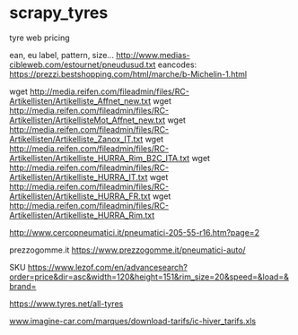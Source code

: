 # scrapy_tyres
tyre web pricing


ean, eu label, pattern, size...
http://www.medias-cibleweb.com/estournet/pneudusud.txt
eancodes: https://prezzi.bestshopping.com/html/marche/b-Michelin-1.html

wget http://media.reifen.com/fileadmin/files/RC-Artikellisten/Artikelliste_Affnet_new.txt
wget http://media.reifen.com/fileadmin/files/RC-Artikellisten/ArtikellisteMot_Affnet_new.txt
wget http://media.reifen.com/fileadmin/files/RC-Artikellisten/Artikelliste_Zanox_IT.txt
wget http://media.reifen.com/fileadmin/files/RC-Artikellisten/Artikelliste_HURRA_Rim_B2C_ITA.txt
wget http://media.reifen.com/fileadmin/files/RC-Artikellisten/Artikelliste_HURRA_IT.txt
wget http://media.reifen.com/fileadmin/files/RC-Artikellisten/Artikelliste_HURRA_FR.txt
wget http://media.reifen.com/fileadmin/files/RC-Artikellisten/Artikelliste_HURRA_Rim.txt

http://www.cercopneumatici.it/pneumatici-205-55-r16.htm?page=2

prezzogomme.it https://www.prezzogomme.it/pneumatici-auto/

SKU
https://www.lezof.com/en/advancesearch?order=price&dir=asc&width=120&height=151&rim_size=20&speed=&load=&brand=


https://www.tyres.net/all-tyres


www.imagine-car.com/marques/download-tarifs/ic-hiver_tarifs.xls 

